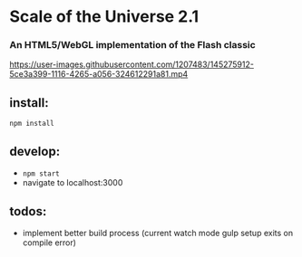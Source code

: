 # Scale of the Universe 2.1

### An HTML5/WebGL implementation of the Flash classic


https://user-images.githubusercontent.com/1207483/145275912-5ce3a399-1116-4265-a056-324612291a81.mp4



## install:

`npm install`

## develop: 

 - `npm start` 
 - navigate to localhost:3000


## todos:

 - implement better build process (current watch mode gulp setup exits on compile error)


